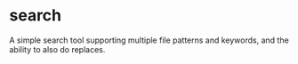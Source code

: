 # search
A simple search tool supporting multiple file patterns and keywords, and the ability to also do replaces.
